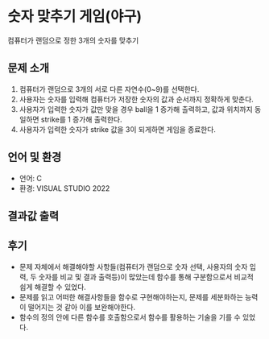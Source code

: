 # **숫자 맞추기 게임(야구)**
컴퓨터가 랜덤으로 정한 3개의 숫자를 맞추기


## 문제 소개
1. 컴퓨터가 랜덤으로 3개의 서로 다른 자연수(0~9)를 선택한다. 
2. 사용자는 숫자를 입력해 컴퓨터가 저장한 숫자의 값과 순서까지 정확하게 맞춘다. 
3. 사용자가 입력한 숫자가 값만 맞을 경우 ball을 1 증가해 출력하고, 값과 위치까지 동일하면 strike를 1 증가해 출력한다.
4. 사용자가 입력한 숫자가 strike 값을 3이 되게하면 게임을 종료한다. 


## 언어 및 환경
- 언어: C
- 환경: VISUAL STUDIO 2022


## 결과값 출력



## 후기
- 문제 자체에서 해결해야할 사항들(컴퓨터가 랜덤으로 숫자 선택, 사용자의 숫자 입력, 두 숫자를 비교 및 결과 출력등)이 많았는데 함수를 통해 구분함으로서 비교적 쉽게 해결할 수 있었다.
- 문제를 읽고 어떠한 해결사항들을 함수로 구현해야하는지, 문제를 세분화하는 능력이 떨어지는 것 같아 이를 보완해야한다.
- 함수의 정의 안에 다른 함수를 호출함으로서 함수를 활용하는 기술을 기를 수 있었다. 
